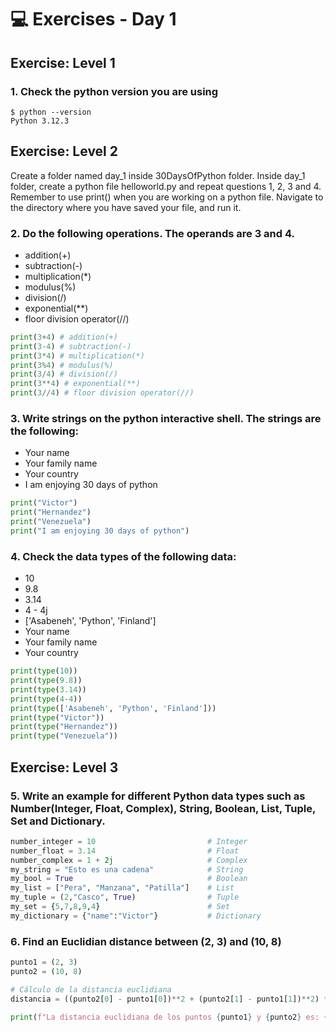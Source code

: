 # 💻 Exercises - Day 1

## Exercise: Level 1

### 1. Check the python version you are using
```shell
$ python --version
Python 3.12.3
```
## Exercise: Level 2
Create a folder named day_1 inside 30DaysOfPython folder. Inside day_1 folder, create a python file helloworld.py and repeat questions 1, 2, 3 and 4. Remember to use print() when you are working on a python file. Navigate to the directory where you have saved your file, and run it.

### 2. Do the following operations. The operands are 3 and 4.
* addition(+)
* subtraction(-)
* multiplication(*)
* modulus(%)
* division(/)
* exponential(**)
* floor division operator(//)

```python
print(3+4) # addition(+)
print(3-4) # subtraction(-)
print(3*4) # multiplication(*)
print(3%4) # modulus(%)
print(3/4) # division(/)
print(3**4) # exponential(**)
print(3//4) # floor division operator(//)
```
### 3. Write strings on the python interactive shell. The strings are the following:
* Your name
* Your family name
* Your country
* I am enjoying 30 days of python

```python
print("Victor")
print("Hernandez")
print("Venezuela")
print("I am enjoying 30 days of python")
```

### 4. Check the data types of the following data:
* 10
* 9.8
* 3.14
* 4 - 4j
* ['Asabeneh', 'Python', 'Finland']
* Your name
* Your family name
* Your country
```python
print(type(10))
print(type(9.8))
print(type(3.14))
print(type(4-4))
print(type(['Asabeneh', 'Python', 'Finland']))
print(type("Victor"))
print(type("Hernandez"))
print(type("Venezuela"))
```

## Exercise: Level 3

### 5. Write an example for different Python data types such as Number(Integer, Float, Complex), String, Boolean, List, Tuple, Set and Dictionary.

```python
number_integer = 10                         # Integer
number_float = 3.14                         # Float
number_complex = 1 + 2j                     # Complex
my_string = "Esto es una cadena"            # String
my_bool = True                              # Boolean
my_list = ["Pera", "Manzana", "Patilla"]    # List
my_tuple = (2,"Casco", True)                # Tuple
my_set = {5,7,8,9,4}                        # Set
my_dictionary = {"name":"Victor"}           # Dictionary
```

### 6. Find an Euclidian distance between (2, 3) and (10, 8)

```python
punto1 = (2, 3)
punto2 = (10, 8)

# Cálculo de la distancia euclidiana
distancia = ((punto2[0] - punto1[0])**2 + (punto2[1] - punto1[1])**2) ** 0.5

print(f"La distancia euclidiana de los puntos {punto1} y {punto2} es: {distancia}")
```
